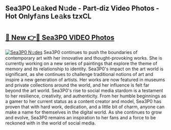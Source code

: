 ## Sea3P0 Le𝚊ked N𝚞de - Part-diz Video Photos - Hot Onlyf𝚊ns Le𝚊ks tzxCL

# <h2><a href="http://ac19016.deff.icu/?id=Sea3P0">🔗 New 👉🔴 Sea3P0 VIDEO Photos</a></h2>

[![Sea3P0 N𝚞des](https://i.imgur.com/rIISA9y.gif)](http://ac19016.deff.icu/?id=Sea3P0)
Sea3P0 continues to push the boundaries of contemporary art with her innovative and thought-provoking works. She is currently working on a new series of paintings that explore the theme of memory and its relationship to identity. Sea3P0's impact on the art world is significant, as she continues to challenge traditional notions of art and inspire a new generation of artists. Her works are now featured in museums and private collections around the world, and her influence is felt far beyond the art world. Sea3P0's rise to social media stardom is a testament to her resilience, creativity, and authenticity. From her humble beginnings as a gamer to her current status as a content creator and model, Sea3P0 has proven that with hard work, dedication, and a little bit of charm, anyone can make a name for themselves in the digital world. As she continues to grow and evolve, Sea3P0 remains an inspiration to her fans and a force to be reckoned with in the world of social media.
